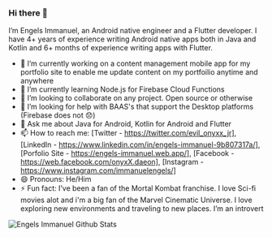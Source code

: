 ### Hi there 👋
I’m Engels Immanuel, an Android native engineer and a Flutter developer. I have 4+ years of experience writing Android native apps both in Java and Kotlin and 6+ months of experience writing apps with Flutter.

- 🔭 I’m currently working on a content management mobile app for my portfolio site to enable me update content on my portfoilio anytime and anywhere
- 🌱 I’m currently learning Node.js for Firebase Cloud Functions
- 👯 I’m looking to collaborate on any project. Open source or otherwise
- 🤔 I’m looking for help with BAAS's that support the Desktop platforms (Firebase does not 😞)
- 💬 Ask me about Java for Android, Kotlin for Android and Flutter
- 📫 How to reach me: [Twitter - https://twitter.com/evil_onyxx_jr], [LinkedIn - https://www.linkedin.com/in/engels-immanuel-9b807317a/], [Porfolio Site - https://engels-immanuel.web.app/], [Facebook - https://web.facebook.com/onyxX.daeon], [Instagram - https://www.instagram.com/immanuelengels/]
- 😄 Pronouns: He/Him
- ⚡ Fun fact: I’ve been a fan of the Mortal Kombat franchise. I love Sci-fi movies alot and i'm a big fan of the Marvel Cinematic Universe. I love exploring new environments and traveling to new places. I’m an introvert

![Engels Immanuel Github Stats](https://github-readme-stats.vercel.app/api?username=Daeon97&&show_icons=true&tile_color=ffffff&com_color=bb2acf&&text_color=daf7dc&bg_color=191919)
